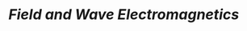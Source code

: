 # *Field and Wave Electromagnetics*
<!--stackedit_data:
eyJoaXN0b3J5IjpbLTQyNDkyNTUyNCwtOTA5NDcxMTc5LC0xMD
gzNTc5ODk0LC03NDI4NDQ3MDQsLTE4MjM4OTYyODAsMjAyMDg2
MTk4OSwtMTE2MzM1NTE0OCwxNzEyMTc2MDg3LDUyOTc1Mjc2OC
wtOTQ1ODQ4OTM4LC0xNDYxODY5ODAyLC00MDgzNTYyMzMsMjAx
NjA2NDUxMCwxODE0NzE5MzMsMTAzMDA5NTY0MCwyMDkxNjI5Nj
UzLDkyNTc2NzA2NCwtMTg1MjQ2ODQyNiwyMDU1MTgwNjA1LC0z
MDExODQ5OF19
-->